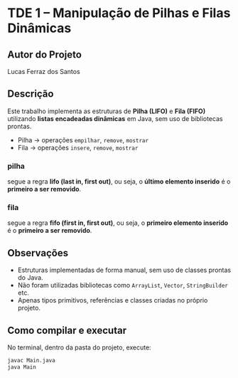 # TDE 1 – Manipulação de Pilhas e Filas Dinâmicas

## Autor do Projeto
Lucas Ferraz dos Santos

## Descrição
Este trabalho implementa as estruturas de **Pilha (LIFO)** e **Fila (FIFO)** utilizando **listas encadeadas dinâmicas** em Java, sem uso de bibliotecas prontas.

- Pilha → operações `empilhar`, `remove`, `mostrar`
- Fila → operações `insere`, `remove`, `mostrar`

### pilha
segue a regra **lifo (last in, first out)**, ou seja, o **último elemento inserido** é o **primeiro a ser removido**.

### fila
segue a regra **fifo (first in, first out)**, ou seja, o **primeiro elemento inserido** é o **primeiro a ser removido**.

## Observações
- Estruturas implementadas de forma manual, sem uso de classes prontas do Java.
- Não foram utilizadas bibliotecas como `ArrayList`, `Vector`, `StringBuilder` etc.
- Apenas tipos primitivos, referências e classes criadas no próprio projeto.

## Como compilar e executar
No terminal, dentro da pasta do projeto, execute:

```bash
javac Main.java
java Main

